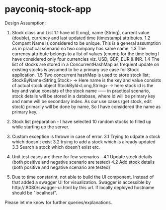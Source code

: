 # payconiq-stock-app
Design Assumption: 
1. Stock class and List 
  1.1 have id (Long), name (String), current value (double), currency and last updated time (timestamp) attributes.
  1.2 Compant Name is considered to be unique. This is a general assumption as in practical scenario no two company has same name. 
  1.3 The currency attribute belongs to a list of values (enum); for the time being I have considered only four currencies viz. USD, GBP, EUR & INR.
  1.4 The list of stocks are stored in a ConcurrentHashMap as frequent update on existing stocks is assumed to be a primary use case  for Stock application.
  1.5 Two concurrent hashMap is used to store stock list; 
    StockByName<String,Stock> -> Here name is the key and value consists of actual stock object
    StockById<Long,String> -> here stock id is the key and value consists of the stock name 
   ---- in practical scenario, stock details will be stored in a database, where id will be primary key and name will be secondary index. As our use cases (get stock, edit stock) primarily will be done by name, So I have considered the name as primary key.  

2. Stock list preparation - I have selected 10 random stocks to filled up while starting up the server.  

3. Custom exception is thrown in case of error. 
  3.1 Trying to udpate a stock which doesn't exist
  3.2 trying to add a stock which is already updated
  3.3 Search a stock which doesn't exist etc.

4. Unit test cases are there for few scenarios - 
  4.1 Update stock details (both positive and negative scenario are tested)
  4.2 Add stock details (both positive and negative scenario are tested)
  
5. Due to time constarint, not able to build the UI component. Instead of that added a swagger UI for visualization. Swagger is accessible by http://<hostname>:8080/swagger-ui.html by this url. If locally deployed hostname should be "localhost".
  
 Please let me know for further queries/explanations.

